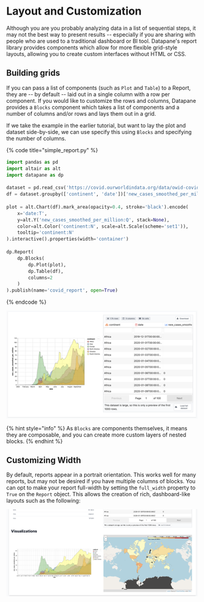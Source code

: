 # Layout and Customization

Although you are you probably analyzing data in a list of sequential steps, it may not the best way to present results -- especially if you are sharing with people who are used to a traditional dashboard or BI tool. Datapane's report library provides components which allow for more flexible grid-style layouts, allowing you to create custom interfaces without HTML or CSS.

## Building grids

If you can pass a list of components \(such as `Plot` and `Table`\) to a Report, they are -- by default -- laid out in a single column with a row per component. If you would like to customize the rows and columns, Datapane provides a `Blocks` component which takes a list of components and a number of columns and/or rows and lays them out in a grid.

If we take the example in the earlier tutorial, but want to lay the plot and dataset side-by-side, we can use specify this using `Blocks` and specifying the number of columns.

{% code title="simple\_report.py" %}
```python
import pandas as pd
import altair as alt
import datapane as dp

dataset = pd.read_csv('https://covid.ourworldindata.org/data/owid-covid-data.csv')
df = dataset.groupby(['continent', 'date'])['new_cases_smoothed_per_million'].mean().reset_index()

plot = alt.Chart(df).mark_area(opacity=0.4, stroke='black').encode(
    x='date:T',
    y=alt.Y('new_cases_smoothed_per_million:Q', stack=None),
    color=alt.Color('continent:N', scale=alt.Scale(scheme='set1')),
    tooltip='continent:N'
).interactive().properties(width='container')

dp.Report(
    dp.Blocks(
        dp.Plot(plot), 
        dp.Table(df),
        columns=2
    )
).publish(name='covid_report', open=True)
```
{% endcode %}

![](../.gitbook/assets/image%20%28103%29.png)

{% hint style="info" %}
As `Blocks` are components themselves, it means they are composable, and you can create more custom layers of nested blocks.
{% endhint %}

## Customizing Width

By default, reports appear in a portrait orientation. This works well for many reports, but may not be desired if you have multiple columns of blocks. You can opt to make your report full-width by setting the `full_width` property to `True` on the `Report` object. This allows the creation of rich, dashboard-like layouts such as the following:  


![](../.gitbook/assets/image%20%28105%29.png)



